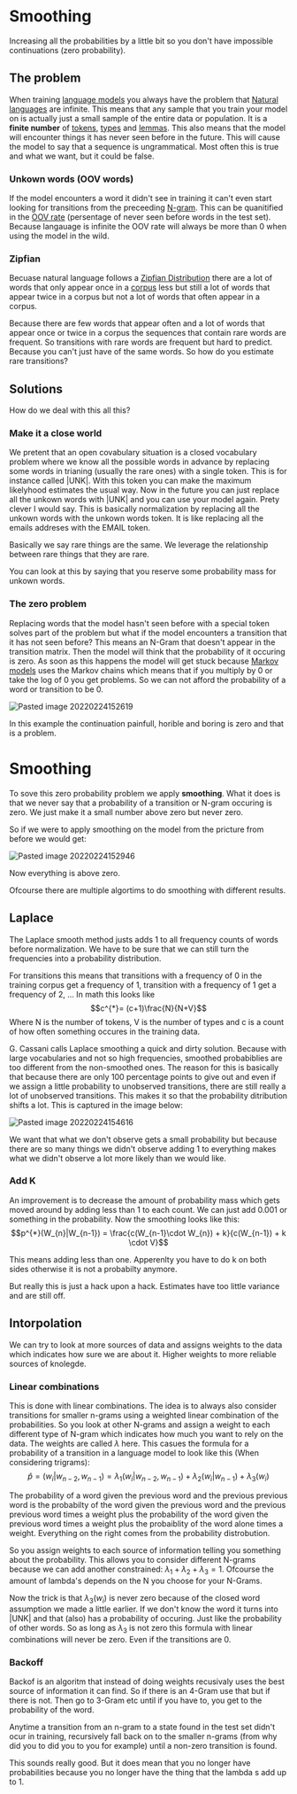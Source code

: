 # Smoothing 

Increasing all the probabilities by a little bit so you don't have impossible continuations (zero probability). 

## The problem
When training [language models](Language%20modeling.md) you always have the problem that [Natural languages](Natural%20languages.md) are infinite. This means that any sample that you train your model on is actually just a small sample of the entire data or population. It is a **finite number** of [tokens](Token.md), [types](Type.md) and [lemmas](Lemma.md). This also means that the model will encounter things it has never seen before in the future. This will cause the model to say that a sequence is ungrammatical. Most often this is true and what we want, but it could be false. 

### Unkown words  (OOV words)

If the model encounters a word it didn't see in training it can't even start looking for transitions from the preceeding [N-gram](N-grams.md). This can be quanitified in the [OOV rate](OOV%20rate.md) (persentage of never seen before words in the test set). Because langauage is infinite the OOV rate will always be more than 0 when using the model in the wild. 

### Zipfian 
Becuase natural language follows a [Zipfian Distribution](Zipfian%20Distribution.md) there are a lot of words that only appear once in a [corpus](Corpus.md) less but still a lot of words that appear twice in a corpus but not a lot of words that often appear in a corpus. 

Because there are few words that appear often and a lot of words that appear once or twice in a corpus the sequences that contain rare words are frequent. So transitions with rare words are frequent but hard to predict. Because you can't just have of the same words. So how do you estimate rare transitions?


## Solutions
How do we deal with this all this?

### Make it a close world
We pretent that an open covabulary situation is a closed vocabulary problem where we know all the possible words in advance by replacing some words in trianing (usually the rare ones) with a single token. This is for instance called |UNK|. With this token you can make the maximum likelyhood estimates the usual way. Now in the future you can just replace all the unkown words with |UNK| and you can use your model again. Prety clever I would say. This is basically normalization by replacing all the unkown words with the unkown words token. It is like replacing all the emails addreses with the EMAIL token.

Basically we say rare things are the same. We leverage the relationship between rare things that they are rare. 

You can look at this by saying that you reserve some probability mass for unkown words. 

### The zero problem
Replacing words that the model hasn't seen before with a special token solves part of the problem but what if the model encounters a transition that it has not seen before? This means an N-Gram that doesn't appear in the transition matrix. Then the model will think that the probability of it occuring is zero. As soon as this happens the model will get stuck because [Markov models](Markov%20models.md) uses the Markov chains which means that if you multiply by 0 or take the log of 0 you get problems. So we can not afford the probability of a word or transition to be 0. 

![Pasted image 20220224152619](Pasted%20image%2020220224152619.png)

In this example the continuation painfull, horible and boring is zero and that is a problem. 

# Smoothing 
To sove this zero probability problem we apply **smoothing**. What it does is that we never say that a probability of a transition or N-gram occuring is zero. We just make it a small number above zero but never zero.

So if we were to apply smoothing on the model from the pricture from before we would get:

![Pasted image 20220224152946](Pasted%20image%2020220224152946.png)

Now everything is above zero. 

Ofcourse there are multiple algortims to do smoothing with different results.

## Laplace
The Laplace smooth method justs adds 1 to all frequency counts of words before normalization. We have to be sure that we can still turn the frequencies into a probability distribution. 

For transitions this means that transitions with a frequency of 0 in the training corpus get a frequency of 1, transition with a frequency of 1 get a frequency of 2, ... In math this looks like $$c^{*}= (c+1)\frac{N}{N+V}$$ Where N is the number of tokens, V is the number of types and c is a count of how often something occures in the training data.

G. Cassani calls Laplace smoothing a quick and dirty solution. Because with large vocabularies and not so high frequencies, smoothed probabiblies are too different from the non-smoothed ones.  The reason for this is basically that because there are only 100 percentage points to give out and even if we assign a little probability to unobserved transitions, there are still really a lot of unobserved transitions. This makes it so that the probability ditribution shifts a lot. This is captured in the image below:

![Pasted image 20220224154616](Pasted%20image%2020220224154616.png)

We want that what we don't observe gets a small probability but because there are so many things we didn't observe adding 1 to everything makes what we didn't observe a lot more likely than we would like. 

### Add K
An improvement is to decrease the amount of probability mass which gets moved around by adding less than 1 to each count. We can just add 0.001 or something in the probability. Now the smoothing looks like this: $$p^{*}(W_{n}|W_{n-1}) = \frac{c(W_{n-1}\cdot W_{n}) + k}{c(W_{n-1}) + k \cdot V}$$

This means adding less than one. Apperenlty you have to do k on both sides otherwise it is not a probabilty anymore. 

But really this is just a hack upon a hack. Estimates have too little variance and are still off. 

## Intorpolation
We can try to look at more sources of data and assigns weights to the data which indicates how sure we are about it. Higher weights to more reliable sources of knolegde. 

### Linear combinations
This is done with linear combinations. The idea is to always also consider transitions for smaller n-grams using a weighted linear combination of the probabilities. So you look at other N-grams and assign a weight to each different type of N-gram which indicates how much you want to rely on the data. The weights are called $\lambda$ here. This casues the formula for a probability of a transition in a language model to look like this (When considering trigrams): $$\hat{p}=(w_i|w_{n-2}, w_{n-1}) = \lambda_1(w_i|w_{n-2}, w_{n-1}) + \lambda_2(w_{i}|w_{n-1}) + \lambda_3(w_i)$$

The probability of a word given the previous word and the previous previous word is the probabilty of the word given the previous word and the previous previous word times a weight plus the probability of the word given the previous word times a weight plus the probaiblity of the word alone times a weight. Everything on the right comes from the probability distrobution. 

So you assign weights to each source of information telling you something about the probability. This allows you to consider different N-grams because we can add another constrained: $\lambda_{1}+ \lambda_{2} + \lambda_{3} = 1$. Ofcourse the amount of lambda's depends on the N you choose for your N-Grams. 

Now the trick is that $\lambda_3(w_i)$ is never zero because of the closed word assumption we made a little earlier. If we don't know the word it turns into |UNK| and that (also) has a probability of occuring. Just like the probability of other words. So as long as $\lambda_3$ is not zero this formula with linear combinations will never be zero. Even if the transitions are 0. 

### Backoff 
Backof is an algoritm that instead of doing weights recusivaly uses the best source of information it can find.  So if there is an 4-Gram use that but if there is not. Then go to 3-Gram etc until if you have to, you get to the probability of the word. 

Anytime a transition from an n-gram to a state found in the test set didn't ocur in training, recursively fall back on to the smaller n-grams (from why did you to did you to you for example) until a non-zero transition is found. 

This sounds really good. But it does mean that you no longer have probabilities because you no longer have the thing that the lambda s add up to 1. 